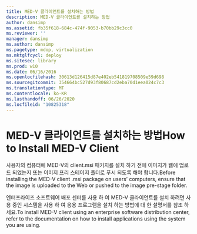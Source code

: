 ```yaml
---
title: MED-V 클라이언트를 설치하는 방법
description: MED-V 클라이언트를 설치하는 방법
author: dansimp
ms.assetid: fb35f618-684c-474f-9053-b70bb29c3cc0
ms.reviewer: ''
manager: dansimp
ms.author: dansimp
ms.pagetype: mdop, virtualization
ms.mktglfcycl: deploy
ms.sitesec: library
ms.prod: w10
ms.date: 06/16/2016
ms.openlocfilehash: 30613d126415d87e402eb541819708509e59d698
ms.sourcegitcommit: 354664bc527d93f80687cd2eba70d1eea024c7c3
ms.translationtype: MT
ms.contentlocale: ko-KR
ms.lasthandoff: 06/26/2020
ms.locfileid: "10825318"
---
```

# <span data-ttu-id="ce0e1-103">MED-V 클라이언트를 설치하는 방법</span><span class="sxs-lookup"><span data-stu-id="ce0e1-103">How to Install MED-V Client</span></span>


<span data-ttu-id="ce0e1-104">사용자의 컴퓨터에 MED-V의 client.msi 패키지를 설치 하기 전에 이미지가 웹에 업로드 되었는지 또는 이미지 프리 스테이지 폴더로 푸시 되도록 해야 합니다.</span><span class="sxs-lookup"><span data-stu-id="ce0e1-104">Before installing the MED-V client .msi package on users’ computers, ensure that the image is uploaded to the Web or pushed to the image pre-stage folder.</span></span>

<span data-ttu-id="ce0e1-105">엔터프라이즈 소프트웨어 배포 센터를 사용 하 여 MED-V 클라이언트를 설치 하려면 사용 중인 시스템을 사용 하 여 응용 프로그램을 설치 하는 방법에 대 한 설명서를 참조 하세요.</span><span class="sxs-lookup"><span data-stu-id="ce0e1-105">To install MED-V client using an enterprise software distribution center, refer to the documentation on how to install applications using the system you are using.</span></span>

 

 





